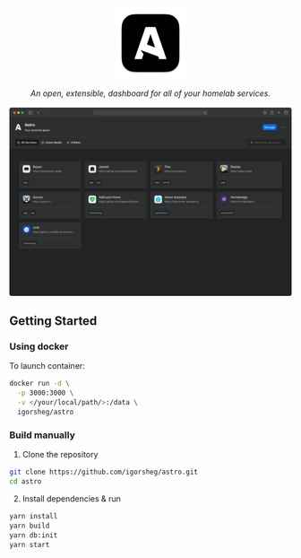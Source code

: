 <p align="center">
  <img src="/imgs/logo.png?raw=true" height="128" alt="Astro Logo" />
</p>
<p align="center">
  <i>An open, extensible, dashboard for all of your homelab services.</i>
  <br/>
  <br/>
  <img src="/imgs/preview.png?raw=true" alt="Astro Dashboard Preview" width="800" />
</p>


## Getting Started

### Using docker

To launch container:

```sh
docker run -d \
  -p 3000:3000 \
  -v </your/local/path/>:/data \
  igorsheg/astro
```

### Build manually

1. Clone the repository
```sh
git clone https://github.com/igorsheg/astro.git
cd astro
```

2. Install dependencies & run 
```sh
yarn install
yarn build
yarn db:init
yarn start
```
